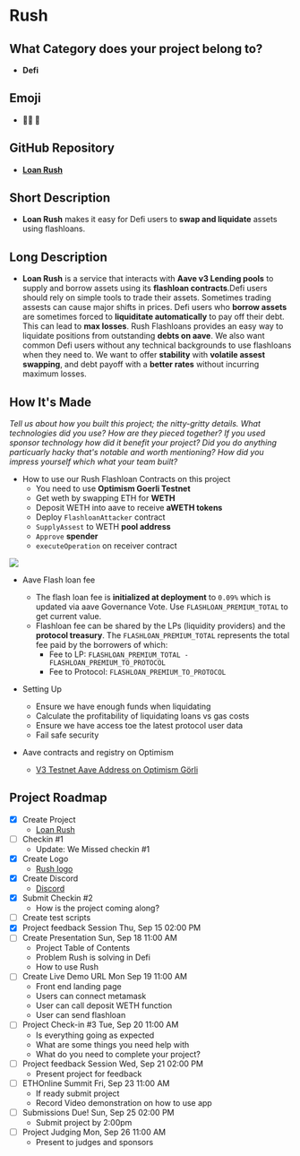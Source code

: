 
# Rush

## What Category does your project belong to?
- **Defi**

## Emoji
- **🧑‍🌾 🌾**

## GitHub Repository
- [**Loan Rush**](https://github.com/mmsaki/eth-online-2022)

## Short Description
- **Loan Rush** makes it easy for Defi users to **swap and liquidate** assets using flashloans.

## Long Description

- **Loan Rush** is a service that interacts with **Aave  v3 Lending pools** to supply and borrow assets using its **flashloan contracts**.Defi users should rely on simple tools to trade their assets. Sometimes trading assests can cause major shifts in prices. Defi users who **borrow assets** are sometimes forced to **liquiditate automatically** to pay off their debt. This can lead to **max losses**. Rush Flashloans provides an easy way to  liquidate positions from outstanding **debts on aave**. We also want common Defi users without any technical backgrounds to use flashloans when they need to. We want to offer **stability** with **volatile assest swapping**, and debt payoff with a **better rates** without incurring maximum losses.

## How It's Made
*Tell us about how you built this project; the nitty-gritty details. What technologies did you use? How are they pieced together? If you used sponsor technology how did it benefit your project? Did you do anything particuarly hacky that's notable and worth mentioning? How did you impress yourself which what your team built?*

- How to use our Rush Flashloan Contracts on this project
    - You need to use **Optimism Goerli Testnet**
    - Get weth by swapping ETH for **WETH** 
    - Deposit WETH into aave to receive **aWETH tokens**
    - Deploy `FlashloanAttacker` contract
    - `SupplyAssest` to WETH **pool address**
    - `Approve` **spender**
    - `executeOperation` on receiver contract

![](./Rush-loans.gif)

- Aave Flash loan fee
    - The flash loan fee is **initialized at deployment** to `0.09%` which is updated via aave Governance Vote. Use `FLASHLOAN_PREMIUM_TOTAL` to get current value.
    - Flashloan fee can be shared by the LPs (liquidity providers) and the **protocol treasury**. The `FLASHLOAN_PREMIUM_TOTAL` represents the total fee paid by the borrowers of which:
        - Fee to LP: `FLASHLOAN_PREMIUM_TOTAL - FLASHLOAN_PREMIUM_TO_PROTOCOL`
        - Fee to Protocol: `FLASHLOAN_PREMIUM_TO_PROTOCOL`

- Setting Up
    - Ensure we have enough funds when liquidating
    - Calculate the profitability of liquidating loans vs gas costs
    - Ensure we have access toe the latest protocol user data
    - Fail safe security 
- Aave contracts and registry on Optimism 
    - [V3 Testnet Aave Address on Optimism Görli](https://docs.aave.com/developers/deployed-contracts/v3-testnet-addresses)


## Project Roadmap

- [x] Create Project 
    - [Loan Rush]()
- [ ] Checkin #1
    - Update: We Missed checkin #1
- [x] Create Logo
    - [Rush logo](./logo.jpg)
- [x] Create Discord
    - [Discord](https://discord.gg/57TA3bHx62)
- [x] Submit Checkin #2 
    - How is the project coming along?
- [ ] Create test scripts
- [x] Project feedback Session Thu, Sep 15 02:00 PM
- [ ] Create Presentation Sun, Sep 18 11:00 AM
    - Project Table of Contents
    - Problem Rush is solving in Defi
    - How to use Rush
- [ ] Create Live Demo URL Mon Sep 19 11:00 AM
    - Front end landing page
    - Users can connect metamask
    - User can call deposit WETH function
    - User can send flashloan
- [ ] Project Check-in #3 Tue, Sep 20 11:00 AM
    - Is everything going as expected
    - What are some things you need help with
    - What do you need to complete your project?
- [ ] Project feedback Session Wed, Sep 21 02:00 PM
    - Present project for feedback
- [ ] ETHOnline Summit Fri, Sep 23 11:00 AM
    - If ready submit project
    - Record Video demonstration on how to use app
- [ ] Submissions Due! Sun, Sep 25 02:00 PM
    - Submit project by 2:00pm
- [ ] Project Judging Mon, Sep 26 11:00 AM
    - Present to judges and sponsors
 